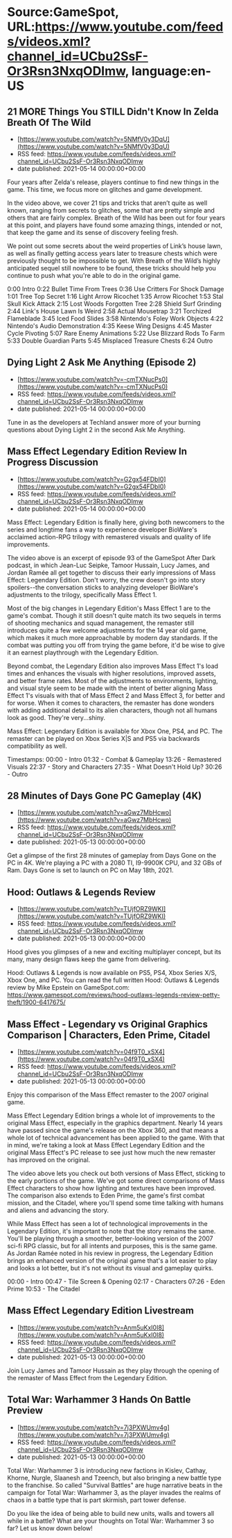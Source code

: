 # Source:GameSpot, URL:https://www.youtube.com/feeds/videos.xml?channel_id=UCbu2SsF-Or3Rsn3NxqODImw, language:en-US

## 21 MORE Things You STILL Didn't Know In Zelda Breath Of The Wild
 - [https://www.youtube.com/watch?v=5NMfV0y3DqU](https://www.youtube.com/watch?v=5NMfV0y3DqU)
 - RSS feed: https://www.youtube.com/feeds/videos.xml?channel_id=UCbu2SsF-Or3Rsn3NxqODImw
 - date published: 2021-05-14 00:00:00+00:00

Four years after Zelda's release, players continue to find new things in the game. This time, we focus more on glitches and game development.

In the video above, we cover 21 tips and tricks that aren’t quite as well known, ranging from secrets to glitches, some that are pretty simple and others that are fairly complex. Breath of the Wild has been out for four years at this point, and players have found some amazing things, intended or not, that keep the game and its sense of discovery feeling fresh. 

We point out some secrets about the weird properties of Link’s house lawn, as well as finally getting access years later to treasure chests which were previously thought to be impossible to get. With Breath of the Wild’s highly anticipated sequel still nowhere to be found, these tricks should help you continue to push what you're able to do in the original game.

0:00 Intro
0:22 Bullet Time From Trees
0:36 Use Critters For Shock Damage
1:01 Tree Top Secret
1:16 Light Arrow Ricochet
1:35 Arrow Ricochet
1:53 Stal Skull Kick Attack
2:15 Lost Woods Forgotten Tree
2:28 Shield Surf Grinding
2:44 Link's House Lawn Is Weird
2:58 Actual Mousetrap
3:21 Torchized Flameblade
3:45 Iced Food Slides
3:58 Nintendo's Foley Work Objects
4:22 Nintendo's Audio Demonstration
4:35 Keese Wing Designs
4:45 Master Cycle Pivoting
5:07 Rare Enemy Animations
5:22 Use Blizzard Rods To Farm
5:33 Double Guardian Parts
5:45 Misplaced Treasure Chests
6:24 Outro

## Dying Light 2 Ask Me Anything (Episode 2)
 - [https://www.youtube.com/watch?v=-cmTXNucPs0](https://www.youtube.com/watch?v=-cmTXNucPs0)
 - RSS feed: https://www.youtube.com/feeds/videos.xml?channel_id=UCbu2SsF-Or3Rsn3NxqODImw
 - date published: 2021-05-14 00:00:00+00:00

Tune in as the developers at Techland answer more of your burning questions about Dying Light 2 in the second Ask Me Anything.

## Mass Effect Legendary Edition Review In Progress Discussion
 - [https://www.youtube.com/watch?v=G2gx54FDbI0](https://www.youtube.com/watch?v=G2gx54FDbI0)
 - RSS feed: https://www.youtube.com/feeds/videos.xml?channel_id=UCbu2SsF-Or3Rsn3NxqODImw
 - date published: 2021-05-14 00:00:00+00:00

Mass Effect: Legendary Edition is finally here, giving both newcomers to the series and longtime fans a way to experience developer BioWare's acclaimed action-RPG trilogy with remastered visuals and quality of life improvements. 

The video above is an excerpt of episode 93 of the GameSpot After Dark podcast, in which Jean-Luc Seipke, Tamoor Hussain, Lucy James, and Jordan Ramée all get together to discuss their early impressions of Mass Effect: Legendary Edition. Don't worry, the crew doesn't go into story spoilers--the conversation sticks to analyzing developer BioWare's adjustments to the trilogy, specifically Mass Effect 1.

Most of the big changes in Legendary Edition's Mass Effect 1 are to the game's combat. Though it still doesn't quite match its two sequels in terms of shooting mechanics and squad management, the remaster still  introduces quite a few welcome adjustments for the 14 year old game, which makes it much more approachable by modern day standards. If the combat was putting you off from trying the game before, it'd be wise to give it an earnest playthrough with the Legendary Edition.

Beyond combat, the Legendary Edition also improves Mass Effect 1's load times and enhances the visuals with higher resolutions, improved assets, and better frame rates. Most of the adjustments to environments, lighting, and visual style seem to be made with the intent of better aligning Mass Effect 1's visuals with that of Mass Effect 2 and Mass Effect 3, for better and for worse. When it comes to characters, the remaster has done wonders with adding additional detail to its alien characters, though not all humans look as good. They're very...shiny.

Mass Effect: Legendary Edition is available for Xbox One, PS4, and PC. The remaster can be played on Xbox Series X|S and PS5 via backwards compatibility as well. 

Timestamps:
00:00 - Intro
01:32 - Combat & Gameplay
13:26 - Remastered Visuals
22:37 - Story and Characters
27:35 - What Doesn't Hold Up?
30:26 - Outro

## 28 Minutes of Days Gone PC Gameplay (4K)
 - [https://www.youtube.com/watch?v=aGwz7MbHcwo](https://www.youtube.com/watch?v=aGwz7MbHcwo)
 - RSS feed: https://www.youtube.com/feeds/videos.xml?channel_id=UCbu2SsF-Or3Rsn3NxqODImw
 - date published: 2021-05-13 00:00:00+00:00

Get a glimpse of the first 28 minutes of gameplay from Days Gone on the PC in 4K. We're playing a PC with a 2080 TI, I9-9900K CPU, and 32 GBs of Ram. Days Gone is set to launch on PC on May 18th, 2021.

## Hood: Outlaws & Legends Review
 - [https://www.youtube.com/watch?v=TUjfORZ9WKI](https://www.youtube.com/watch?v=TUjfORZ9WKI)
 - RSS feed: https://www.youtube.com/feeds/videos.xml?channel_id=UCbu2SsF-Or3Rsn3NxqODImw
 - date published: 2021-05-13 00:00:00+00:00

Hood gives you glimpses of a new and exciting multiplayer concept, but its many, many design flaws keep the game from delivering.

Hood: Outlaws & Legends is now available on PS5, PS4, Xbox Series X/S, Xbox One, and PC. You can read the full written Hood: Outlaws & Legends review by Mike Epstein on GameSpot.com: https://www.gamespot.com/reviews/hood-outlaws-legends-review-petty-theft/1900-6417675/

## Mass Effect - Legendary vs Original Graphics Comparison | Characters, Eden Prime, Citadel
 - [https://www.youtube.com/watch?v=04f9T0_xSX4](https://www.youtube.com/watch?v=04f9T0_xSX4)
 - RSS feed: https://www.youtube.com/feeds/videos.xml?channel_id=UCbu2SsF-Or3Rsn3NxqODImw
 - date published: 2021-05-13 00:00:00+00:00

Enjoy this comparison of the Mass Effect remaster to the 2007 original game.

Mass Effect Legendary Edition brings a whole lot of improvements to the original Mass Effect, especially in the graphics department. Nearly 14 years have passed since the game's release on the Xbox 360, and that means a whole lot of technical advancement has been applied to the game. With that in mind, we're taking a look at Mass Effect Legendary Edition and the original Mass Effect's PC release to see just how much the new remaster has improved on the original.

The video above lets you check out both versions of Mass Effect, sticking to the early portions of the game. We've got some direct comparisons of Mass Effect characters to show how lighting and textures have been improved. The comparison also extends to Eden Prime, the game's first combat mission, and the Citadel, where you'll spend some time talking with humans and aliens and advancing the story.

While Mass Effect has seen a lot of technological improvements in the Legendary Edition, it's important to note that the story remains the same. You'll be playing through a smoother, better-looking version of the 2007 sci-fi RPG classic, but for all intents and purposes, this is the same game. As Jordan Ramée noted in his review in progress, the Legendary Edition brings an enhanced version of the original game that's a lot easier to play and looks a lot better, but it's not without its visual and gameplay quirks.

00:00 - Intro
00:47 - Tile Screen & Opening
02:17 - Characters
07:26 - Eden Prime
10:53 - The Citadel

## Mass Effect Legendary Edition Livestream
 - [https://www.youtube.com/watch?v=Anm5uKxI0I8](https://www.youtube.com/watch?v=Anm5uKxI0I8)
 - RSS feed: https://www.youtube.com/feeds/videos.xml?channel_id=UCbu2SsF-Or3Rsn3NxqODImw
 - date published: 2021-05-13 00:00:00+00:00

Join Lucy James and Tamoor Hussain as they play through the opening of the remaster of Mass Effect from the Legendary Edition.

## Total War: Warhammer 3 Hands On Battle Preview
 - [https://www.youtube.com/watch?v=7j3PXWUmv4g](https://www.youtube.com/watch?v=7j3PXWUmv4g)
 - RSS feed: https://www.youtube.com/feeds/videos.xml?channel_id=UCbu2SsF-Or3Rsn3NxqODImw
 - date published: 2021-05-13 00:00:00+00:00

Total War: Warhammer 3 is introducing new factions in Kislev, Cathay, Khorne, Nurgle, Slaanesh and Tzeench, but also bringing a new battle type to the franchise. So called "Survival Battles" are huge narrative beats in the campaign for Total War: Warhammer 3, as the player invades the realms of chaos in a battle type that is part skirmish, part tower defense. 

Do you like the idea of being able to build new units, walls and towers all while in a battle? What are your thoughts on Total War: Warhammer 3 so far? Let us know down below!

